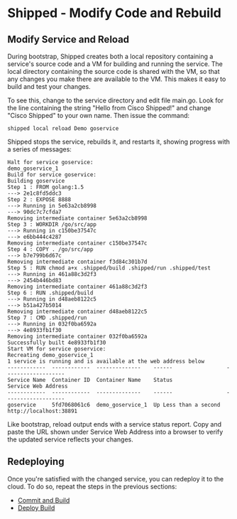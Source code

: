 # Shipped - Modify Code and Rebuild


## Modify Service and Reload
During bootstrap, Shipped creates both a local repository containing a service's source code and a VM for building and running the service.  The local directory containing the source code is shared with the VM, so that any changes you make there are available to the VM.  This makes it easy to build and test your changes.

To see this, change to the service directory and edit file main.go.  Look for the line containing the string "Hello from Cisco Shipped!" and change "Cisco Shipped" to your own name.  Then issue the command:

    shipped local reload Demo goservice

Shipped stops the service, rebuilds it, and restarts it, showing progress with a series of messages:

    Halt for service goservice:
    demo_goservice_1
    Build for service goservice:
    Building goservice
    Step 1 : FROM golang:1.5
    ---> 2e1c8fd5ddc3
    Step 2 : EXPOSE 8888
    ---> Running in 5e63a2cb8998
    ---> 90dc7c7cfda7
    Removing intermediate container 5e63a2cb8998
    Step 3 : WORKDIR /go/src/app
    ---> Running in c150be37547c
    ---> e6bb444c4287
    Removing intermediate container c150be37547c
    Step 4 : COPY . /go/src/app
    ---> b7e799b6d67c
    Removing intermediate container f3d84c301b7d
    Step 5 : RUN chmod a+x .shipped/build .shipped/run .shipped/test
    ---> Running in 461a88c3d2f3
    ---> 2454b446bd83
    Removing intermediate container 461a88c3d2f3
    Step 6 : RUN .shipped/build
    ---> Running in d48aeb8122c5
    ---> b51a427b5014
    Removing intermediate container d48aeb8122c5
    Step 7 : CMD .shipped/run
    ---> Running in 032f0ba6592a
    ---> 4e8933fb1f30
    Removing intermediate container 032f0ba6592a
    Successfully built 4e8933fb1f30
    Start VM for service goservice:
    Recreating demo_goservice_1
    1 service is running and is available at the web address below
    ------------  ------------  --------------    ------                 -------------------
    Service Name  Container ID  Container Name    Status                 Service Web Address
    ------------  ------------  --------------    ------                 -------------------
    goservice     5fd7068061c6  demo_goservice_1  Up Less than a second  http://localhost:38891

Like bootstrap, reload output ends with a service status report.  Copy and paste the URL shown under Service Web Address into a browser to verify the updated service reflects your changes.

## Redeploying
Once you're satisfied with the changed service, you can redeploy it to the cloud.  To do so, repeat the steps in the previous sections: 

- <a href="4.md">Commit and Build</a>
- <a href="5.md">Deploy Build</a>

